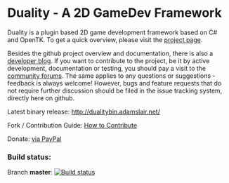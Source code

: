 Duality - A 2D GameDev Framework
=======

Duality is a plugin based 2D game development framework based on C# and OpenTK. To get a quick overview, please visit the [project page](http://duality.adamslair.net).

Besides the github project overview and documentation, there is also a [developer blog](http://blog.adamslair.net). If you want to contribute to the project, be it by active development, documentation or testing, you should pay a visit to the [community forums](http://forum.adamslair.net). The same applies to any questions or suggestions - feedback is always welcome! However, bugs and feature requests that do not require further discussion should be filed in the issue tracking system, directly here on github.

Latest binary release: http://dualitybin.adamslair.net/

Fork / Contribution Guide: [How to Contribute](https://github.com/AdamsLair/duality/wiki/How-to-Contribute)

Donate: [via PayPal](https://www.paypal.com/cgi-bin/webscr?cmd=_s-xclick&hosted_button_id=PL2U4Z8XNQENC)

### Build status: 
Branch **master**: [![Build status](https://ci.appveyor.com/api/projects/status/github/AdamsLair/duality?branch=master&svg=true)](https://ci.appveyor.com/project/ilexp/duality)
